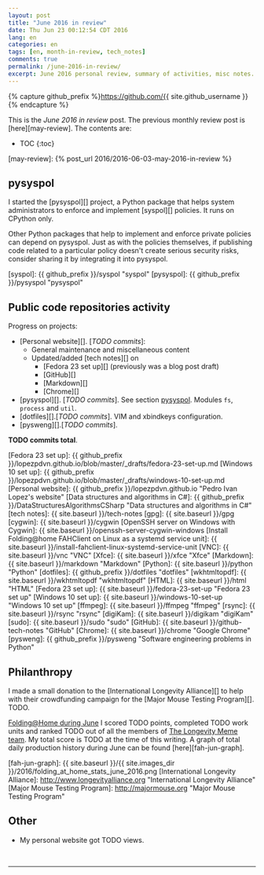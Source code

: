 ```yaml
---
layout: post
title: "June 2016 in review"
date: Thu Jun 23 00:12:54 CDT 2016
lang: en
categories: en
tags: [en, month-in-review, tech_notes]
comments: true
permalink: /june-2016-in-review/
excerpt: June 2016 personal review, summary of activities, misc notes...
---
```


{% capture github_prefix %}https://github.com/{{ site.github_username }}{% endcapture %}

This is the *June 2016 in review* post. The previous monthly review post is
[here][may-review].  The contents are:

* TOC
{:toc}

[may-review]: {% post_url 2016/2016-06-03-may-2016-in-review %}

## pysyspol ############################################################

I started the [pysyspol][] project, a Python package that helps system
administrators to enforce and implement [syspol][] policies. It runs on CPython
only.

Other Python packages that help to implement and enforce private policies can
depend on pysyspol. Just as with the policies themselves, if publishing code
related to a particular policy doesn't create serious security risks, consider
sharing it by integrating it into pysyspol.

[syspol]: {{ github_prefix }}/syspol "syspol"
[pysyspol]: {{ github_prefix }}/pysyspol "pysyspol"

## Public code repositories activity ###################################

Progress on projects:

- [Personal website][]. [*TODO commits*]:
  - General maintenance and miscellaneous content
  - Updated/added [tech notes][] on
    - [Fedora 23 set up][] (previously was a blog post draft)
    - [GitHub][]
    - [Markdown][]
    - [Chrome][]
- [pysyspol][]. [*TODO commits*]. See section [pysyspol](#pysyspol). Modules
  `fs`, `process` and `util`.
- [dotfiles][].[*TODO commits*]. VIM and xbindkeys configuration.
- [pysweng][].[*TODO commits*].

**TODO commits total**.

[Fedora 23 set up]: {{ github_prefix }}/lopezpdvn.github.io/blob/master/_drafts/fedora-23-set-up.md
[Windows 10 set up]: {{ github_prefix }}/lopezpdvn.github.io/blob/master/_drafts/windows-10-set-up.md
[Personal website]: {{ github_prefix }}/lopezpdvn.github.io "Pedro Ivan Lopez's website"
[Data structures and algorithms in C#]: {{ github_prefix }}/DataStructuresAlgorithmsCSharp "Data structures and algorithms in C#"
[tech notes]: {{ site.baseurl }}/tech-notes
[gpg]: {{ site.baseurl }}/gpg
[cygwin]: {{ site.baseurl }}/cygwin
[OpenSSH server on Windows with Cygwin]: {{ site.baseurl }}/openssh-server-cygwin-windows
[Install Folding@home FAHClient on Linux as a systemd service unit]: {{ site.baseurl }}/install-fahclient-linux-systemd-service-unit
[VNC]: {{ site.baseurl }}/vnc "VNC"
[Xfce]: {{ site.baseurl }}/xfce "Xfce"
[Markdown]: {{ site.baseurl }}/markdown "Markdown"
[Python]: {{ site.baseurl }}/python "Python"
[dotfiles]: {{ github_prefix }}/dotfiles "dotfiles"
[wkhtmltopdf]: {{ site.baseurl }}/wkhtmltopdf "wkhtmltopdf"
[HTML]: {{ site.baseurl }}/html "HTML"
[Fedora 23 set up]: {{ site.baseurl }}/fedora-23-set-up "Fedora 23 set up"
[Windows 10 set up]: {{ site.baseurl }}/windows-10-set-up "Windows 10 set up"
[ffmpeg]: {{ site.baseurl }}/ffmpeg "ffmpeg"
[rsync]: {{ site.baseurl }}/rsync "rsync"
[digiKam]: {{ site.baseurl }}/digikam "digiKam"
[sudo]: {{ site.baseurl }}/sudo "sudo"
[GitHub]: {{ site.baseurl }}/github-tech-notes "GitHub"
[Chrome]: {{ site.baseurl }}/chrome "Google Chrome"
[pysweng]: {{ github_prefix }}/pysweng "Software engineering problems in Python"

## Philanthropy #######################################################

I made a small donation to the [International Longevity Alliance][] to help
with their crowdfunding campaign for the [Major Mouse Testing Program][]. TODO.

[Folding@Home during June][fah-stats] I scored TODO points, completed TODO work
units and ranked TODO out of all the members of [The Longevity Meme team][].
My total score is TODO at the time of this writing.  A graph of total
daily production history during June can be found [here][fah-jun-graph].

[fah-stats]: http://folding.extremeoverclocking.com/user_summary.php?s=&u=648628 "dreilopz - User Summary - EXTREME Overclocking Folding @ Home Stats"
[The Longevity Meme team]: http://folding.extremeoverclocking.com/user_list.php?s=&t=32461 "The Longevity Meme Individual Users List"
[fah-jun-graph]: {{ site.baseurl }}/{{ site.images_dir }}/2016/folding_at_home_stats_june_2016.png
[International Longevity Alliance]: http://www.longevityalliance.org "International Longevity Alliance"
[Major Mouse Testing Program]: http://majormouse.org "Major Mouse Testing Program"

## Other ###############################################################

- My personal website got TODO views.

<br/>

---
